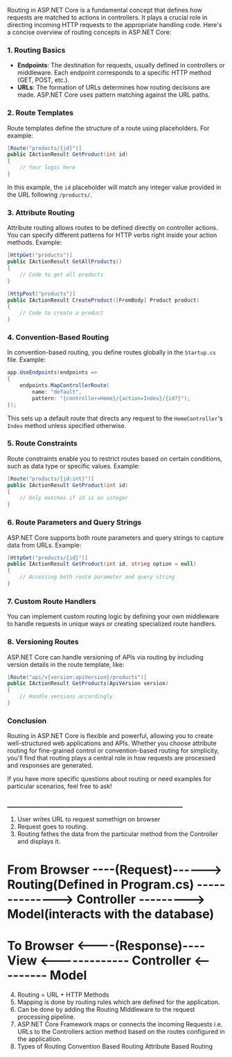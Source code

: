 Routing in ASP.NET Core is a fundamental concept that defines how requests are matched to actions in controllers. It plays a crucial role in directing incoming HTTP requests to the appropriate handling code.
Here's a concise overview of routing concepts in ASP.NET Core:

### 1. **Routing Basics**
- **Endpoints**: The destination for requests, usually defined in controllers or middleware. Each endpoint corresponds to a specific HTTP method (GET, POST, etc.).
- **URLs**: The formation of URLs determines how routing decisions are made. ASP.NET Core uses pattern matching against the URL paths.

### 2. **Route Templates**
Route templates define the structure of a route using placeholders. For example:

```csharp
[Route("products/{id}")]
public IActionResult GetProduct(int id)
{
    // Your logic here
}
```

In this example, the `id` placeholder will match any integer value provided in the URL following `/products/`.

### 3. **Attribute Routing**
Attribute routing allows routes to be defined directly on controller actions. You can specify different patterns for HTTP verbs right inside your action methods. Example:

```csharp
[HttpGet("products")]
public IActionResult GetAllProducts()
{
    // Code to get all products
}

[HttpPost("products")]
public IActionResult CreateProduct([FromBody] Product product)
{
    // Code to create a product
}
```

### 4. **Convention-Based Routing**
In convention-based routing, you define routes globally in the `Startup.cs` file. Example:

```csharp
app.UseEndpoints(endpoints =>
{
    endpoints.MapControllerRoute(
        name: "default",
        pattern: "{controller=Home}/{action=Index}/{id?}");
});
```

This sets up a default route that directs any request to the `HomeController`'s `Index` method unless specified otherwise.

### 5. **Route Constraints**
Route constraints enable you to restrict routes based on certain conditions, such as data type or specific values. Example:

```csharp
[Route("products/{id:int}")]
public IActionResult GetProduct(int id)
{
    // Only matches if id is an integer
}
```

### 6. **Route Parameters and Query Strings**
ASP.NET Core supports both route parameters and query strings to capture data from URLs. Example:

```csharp
[HttpGet("products/{id}")]
public IActionResult GetProduct(int id, string option = null)
{
    // Accessing both route parameter and query string
}
```

### 7. **Custom Route Handlers**
You can implement custom routing logic by defining your own middleware to handle requests in unique ways or creating specialized route handlers.

### 8. **Versioning Routes**
ASP.NET Core can handle versioning of APIs via routing by including version details in the route template, like:

```csharp
[Route("api/v{version:apiVersion}/products")]
public IActionResult GetProducts(ApiVersion version)
{
    // Handle versions accordingly
}
```

### Conclusion
Routing in ASP.NET Core is flexible and powerful, allowing you to create well-structured web applications and APIs. Whether you choose attribute routing for fine-grained control or convention-based routing for simplicity, you'll find that routing plays a central role in how requests are processed and responses are generated.

If you have more specific questions about routing or need examples for particular scenarios, feel free to ask!


### ____________________________________________________ ###

1. User writes URL to request somethign on browser
2. Request goes to routing.
3. Routing fethes the data from the particular method from the Controller and displays it. 


# From Browser ----(Request)------> Routing(Defined in Program.cs) --------------> Controller ---------> Model(interacts with the database)

# To Browser   <----(Response)----   View    <------------- Controller <--------- Model              

4. Routing = URL + HTTP Methods
5. Mapping is done by routing rules which are defined for the application. 
6. Can be done by adding the Routing Middleware to the request processing pipeline. 
7. ASP.NET Core Framework maps or connects the incoming Requests i.e. URLs to the Controllers action method based on the routes configured in the application.
8. Types of Routing
    Convention Based Routing
    Attribute Based Routing